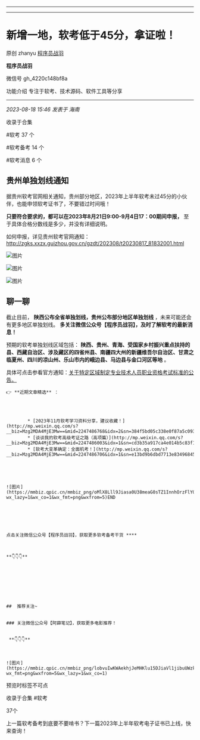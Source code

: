 ----------------------------------------
----------------------------------------
#  新增一地，软考低于45分，拿证啦！

原创 zhanyu [ 程序员战羽 ](javascript:void\(0\);)

**程序员战羽** ![]()

微信号 gh_4220c148bf8a

功能介绍 专注于软考、技术源码、软件工具等分享

____

_2023-08-18 15:46_ _发表于 海南_

收录于合集

#软考 37 个

#软考备考 14 个

#软考消息 6 个

## 贵州单独划线通知

据贵州软考官网相关通知，贵州部分地区，2023年上半年软考未过45分的小伙伴，也能申领软考证书了，不要错过时间哦！

 **只要符合要求的，都可以在2023年8月21日9:00-9月4日17：00期间申报，** 至于具体合格分数线是多少，并没有详细说明。

如何申报，详见贵州软考官网通知：http://zgks.xxzx.guizhou.gov.cn/gzdt/202308/t20230817_81832001.html

![图片](https://mmbiz.qpic.cn/sz_mmbiz_png/JGk26pDia9o8jgsaicMjR6znd53T0cA2FpibaaOdZqBk8XSXhuKjyPj2TaNYmicfDJ0o03hQHR0ZicGs81XKPQRI8Zg/640?wx_fmt=png&wxfrom=5&wx_lazy=1&wx_co=1)

![图片](https://mmbiz.qpic.cn/sz_mmbiz_png/JGk26pDia9o8jgsaicMjR6znd53T0cA2FpfibeWDjiccUzYCojeTYtzJaPZkboricRCJuROZmJALXrUecC8pXndqsuQ/640?wx_fmt=png)

![图片](https://mmbiz.qpic.cn/sz_mmbiz_png/JGk26pDia9o8jgsaicMjR6znd53T0cA2FpnQMTmkpHUP9GO2ODsOGfpM5xbyyicVeibbZAPgc02clWicCOClDZcia74Q/640?wx_fmt=png)

  

## 聊一聊

截止目前， **陕西公布全省单独划线，贵州公布部分地区单独划线** ，未来可能还会有更多地区单独划线。
**多关注微信公众号【程序员战羽】，及时了解软考的最新消息！**

预期的软考单独划线区域包括：
**陕西、贵州、青海、受国家乡村振兴重点扶持的县、西藏自治区、涉及藏区的四省州县、南疆四大州的新疆维吾尔自治区、甘肃之临夏州、四川的凉山州、乐山市内的峨边县、马边县与金口河区等地**
。

具体可点击参看官方通知：[关于特定区域制定专业技术人员职业资格考试标准的公告。](https://mp.weixin.qq.com/s?__biz=MzU1NTY2ODUyOQ==&mid=2247533160&idx=1&sn=8f508635f238ca5f88f0fe4b7302b9e6&scene=21#wechat_redirect)

    
    
    👉 **近期文章精选** ：
    
      
    
        
            * [2023年11月软考学习资料分享，建议收藏！](http://mp.weixin.qq.com/s?__biz=Mzg2MDA4MjE3Mw==&mid=2247486768&idx=2&sn=384f5bd05c338e0f87a5c093ad46ba60&chksm=ce2a97a2f95d1eb4fc4ad8e7db452cae8cfb073de7796357c22eafbd00013aa913d822cc37c4&scene=21#wechat_redirect)
            * [谈谈我的软考高级考证之路（高项篇）](http://mp.weixin.qq.com/s?__biz=Mzg2MDA4MjE3Mw==&mid=2247486003&idx=1&sn=cd3b35a917ca4e014b5c83f100cf8daf&chksm=ce2a90a1f95d19b73dda26d83c61503bfcdefdf63c84e47f2d212435a08a788ce4affc652b1b&scene=21#wechat_redirect)
            * [软考大变革确定：全面机考！](http://mp.weixin.qq.com/s?__biz=Mzg2MDA4MjE3Mw==&mid=2247486706&idx=1&sn=e13bd9b6dbd7713e834968453f06121f&chksm=ce2a9660f95d1f7694f610abcca396797112f2745a8678a9a34a575487c7749972e2aaa6f36e&scene=21#wechat_redirect)  
        
    
    
    
    
    ![图片](https://mmbiz.qpic.cn/mmbiz_png/oMlX8Lll9Jiasa0U38meaG0sTZ1InnhOrzFlYO8qtAmxs5kRib9zWfouYZ0aWbjRMnO6QqeLgm3rYzgDEfOBCDQQ/640?wx_lazy=1&wx_co=1&wx_fmt=png&wxfrom=5)END
    
    
      
    
    
    
    点击关注微信公众号【程序员战羽】，获取更多软考备考干货 ****  
    
    
    
    **👇👇👇**

  

    
    
      
    
    
    ##  推荐关注~
    
    
    ### 关注微信公众号【阿薛笔记】，获取更多电影推荐！
    
    
     **👇👇👇**   
    
    
    
    ![图片](https://mmbiz.qpic.cn/mmbiz_png/lobvuIwKWAekhjJeMHKlu15DJiaVl1jibuUWzkVArJhGnNkd1jGcia7T9b3uNM7Vz65DqPUWXjKHW0syn7dq9doqQ/640?wx_fmt=png&wxfrom=5&wx_lazy=1&wx_co=1)

预览时标签不可点

收录于合集 #软考

37个

上一篇软考备考到底要不要啃书？下一篇2023年上半年软考电子证书已上线，快来查询！

